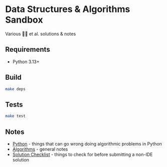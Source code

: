 # Data Structures & Algorithms Sandbox

Various 🥷⏫ et al. solutions & notes

## Requirements

* Python 3.13+

## Build

```sh
make deps
```

## Tests

```sh
make test
```

## Notes

* [Python](docs/python.md) - things that can go wrong doing algorithmic problems in Python
* [Algorithms](docs/algorithms.md) - general notes
* [Solution Checklist](docs/checklist.md) - things to check for before submitting a non-IDE solution
